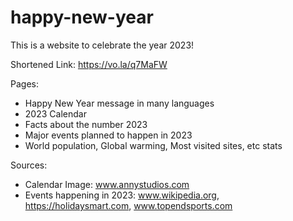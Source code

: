 # happy-new-year

This is a website to celebrate the year 2023!

Shortened Link: https://vo.la/q7MaFW

Pages:
- Happy New Year message in many languages
- 2023 Calendar
- Facts about the number 2023
- Major events planned to happen in 2023
- World population, Global warming, Most visited sites, etc stats

Sources:
- Calendar Image: www.annystudios.com
- Events happening in 2023: www.wikipedia.org, https://holidaysmart.com, www.topendsports.com
